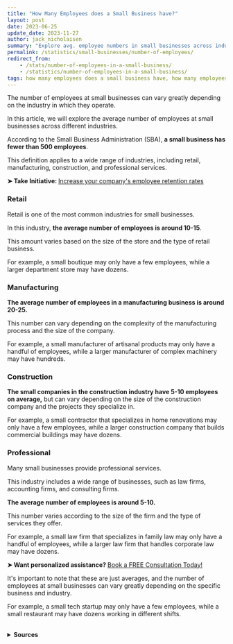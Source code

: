 ```yaml
---
title: "How Many Employees does a Small Business have?"
layout: post
date: 2023-06-25
update_date: 2023-11-27
author: jack_nicholaisen
summary: "Explore avg. employee numbers in small businesses across industries. Discover how you measure up & gain a competitive edge!"
permalink: /statistics/small-businesses/number-of-employees/
redirect_from: 
    - /stats/number-of-employees-in-a-small-business/
    - /statistics/number-of-employees-in-a-small-business/
tags: how many employees does a small business have, how many employees should a small business have, 
---
```


The number of employees at small businesses can vary greatly depending on the industry in which they operate. 

In this article, we will explore the average number of employees at small businesses across different industries.

According to the Small Business Administration (SBA), **a small business has fewer than 500 employees**. 

This definition applies to a wide range of industries, including retail, manufacturing, construction, and professional services.

<p><b>➤ Take Initiative: </b> <a href="https://www.businessinitiative.org/corporation/corporate-culture/" target="_blank"> Increase your company's employee retention rates</a></p>

### Retail

Retail is one of the most common industries for small businesses. 

In this industry, **the average number of employees is around 10-15**. 

This amount varies based on the size of the store and the type of retail business. 

For example, a small boutique may only have a few employees, while a larger department store may have dozens.

### Manufacturing

**The average number of employees in a manufacturing business is around 20-25.** 

This number can vary depending on the complexity of the manufacturing process and the size of the company. 

For example, a small manufacturer of artisanal products may only have a handful of employees, while a larger manufacturer of complex machinery may have hundreds.

### Construction

**The small companies in the construction industry have 5-10 employees on average,** but can vary depending on the size of the construction company and the projects they specialize in. 

For example, a small contractor that specializes in home renovations may only have a few employees, while a larger construction company that builds commercial buildings may have dozens.

### Professional

Many small businesses provide professional services. 

This industry includes a wide range of businesses, such as law firms, accounting firms, and consulting firms. 

**The average number of employees is around 5-10.** 

This number varies according to the size of the firm and the type of services they offer. 

For example, a small law firm that specializes in family law may only have a handful of employees, while a larger law firm that handles corporate law may have dozens.

<p>
<b>➤ Want personalized assistance? </b> <a href="https://calendly.com/businessinitiative/30-minute-consultation-call" target="_blank">Book a FREE Consultation Today!</a>
</p>

It's important to note that these are just averages, and the number of employees at small businesses can vary greatly depending on the specific business and industry. 

For example, a small tech startup may only have a few employees, while a small restaurant may have dozens working in different shifts.

<br>
<details>
<summary><b>Sources</b></summary>
<br>
<ul>
    <li><a href="https://www.sba.gov/">Small Business Administration</a></li>
    <li><a href="https://www.bls.gov/">Bureau of Labor Statistics</a></li>
    <li><a href="https://www.nfib.com/">National Federation of Independent Business</a></li>
</ul>
</details>

